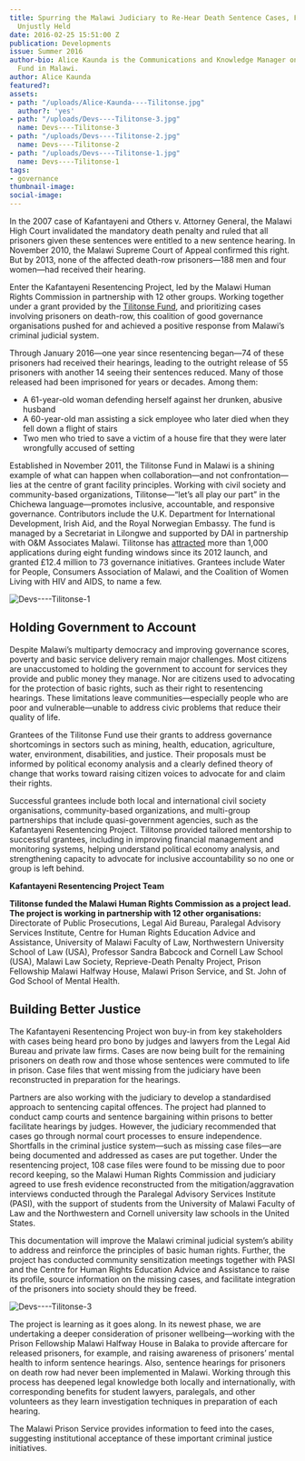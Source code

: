 ```yaml
---
title: Spurring the Malawi Judiciary to Re-Hear Death Sentence Cases, Free Prisoners
  Unjustly Held
date: 2016-02-25 15:51:00 Z
publication: Developments
issue: Summer 2016
author-bio: Alice Kaunda is the Communications and Knowledge Manager on the Tilitonse
  Fund in Malawi.
author: Alice Kaunda
featured?: 
assets:
- path: "/uploads/Alice-Kaunda----Tilitonse.jpg"
  author?: 'yes'
- path: "/uploads/Devs----Tilitonse-3.jpg"
  name: Devs----Tilitonse-3
- path: "/uploads/Devs----Tilitonse-2.jpg"
  name: Devs----Tilitonse-2
- path: "/uploads/Devs----Tilitonse-1.jpg"
  name: Devs----Tilitonse-1
tags:
- governance
thumbnail-image:
social-image:
---
```


In the 2007 case of Kafantayeni and Others v. Attorney General, the Malawi High Court invalidated the mandatory death penalty and ruled that all prisoners given these sentences were entitled to a new sentence hearing. In November 2010, the Malawi Supreme Court of Appeal confirmed this right. But by 2013, none of the affected death-row prisoners—188 men and four women—had received their hearing.




Enter the Kafantayeni Resentencing Project, led by the Malawi Human Rights Commission in partnership with 12 other groups. Working together under a grant provided by the [Tilitonse Fund](http://dai.com/our-work/projects/malawi%E2%80%94tilitonse-fund), and prioritizing cases involving prisoners on death-row, this coalition of good governance organisations pushed for and achieved a positive response from Malawi’s criminal judicial system. 

Through January 2016—one year since resentencing began—74 of these prisoners had received their hearings, leading to the outright release of 55 prisoners with another 14 seeing their sentences reduced. Many of those released had been imprisoned for years or decades. Among them:

* A 61-year-old woman defending herself against her drunken, abusive husband
* A 60-year-old man assisting a sick employee who later died when they fell down a flight of stairs
* Two men who tried to save a victim of a house fire that they were later wrongfully accused of setting

Established in November 2011, the Tilitonse Fund in Malawi is a shining example of what can happen when collaboration—and not confrontation—lies at the centre of grant facility principles. Working with civil society and community-based organizations, Tilitonse—“let’s all play our part” in the Chichewa language—promotes inclusive, accountable, and responsive governance. Contributors include the U.K. Department for International Development, Irish Aid, and the Royal Norwegian Embassy. The fund is managed by a Secretariat in Lilongwe and supported by DAI in partnership with O&M Associates Malawi. Tilitonse has [attracted](http://tilitonsefund.org/) more than 1,000 applications during eight funding windows since its 2012 launch, and granted £12.4 million to 73 governance initiatives. Grantees include Water for People, Consumers Association of Malawi, and the Coalition of Women Living with HIV and AIDS, to name a few.

![Devs----Tilitonse-1](/uploads/Devs----Tilitonse-1.jpg "Baison Kaula, left, of Khoswe village, Balaka, celebrates his release from prison.") 

## Holding Government to Account ##

Despite Malawi’s multiparty democracy and improving governance scores, poverty and basic service delivery remain major challenges. Most citizens are unaccustomed to holding the government to account for services they provide and public money they manage. Nor are citizens used to advocating for the protection of basic rights, such as their right to resentencing hearings. These limitations leave communities—especially people who are poor and vulnerable—unable to address civic problems that reduce their quality of life.

Grantees of the Tilitonse Fund use their grants to address governance shortcomings in sectors such as mining, health, education, agriculture, water, environment, disabilities, and justice. Their proposals must be informed by political economy analysis and a clearly defined theory of change that works toward raising citizen voices to advocate for and claim their rights.

Successful grantees include both local and international civil society organisations, community-based organizations, and multi-group partnerships that include quasi-government agencies, such as the Kafantayeni Resentencing Project. Tilitonse provided tailored mentorship to successful grantees, including in improving financial management and monitoring systems, helping understand political economy analysis, and strengthening capacity to advocate for inclusive accountability so no one or group is left behind.

<aside><p><strong>Kafantayeni Resentencing Project Team</strong></p>
<p><strong>Tilitonse funded the Malawi Human Rights Commission as a project lead. The project is working in partnership with 12 other organisations:</strong>
Directorate of Public Prosecutions, Legal Aid Bureau, Paralegal Advisory Services Institute, Centre for Human Rights Education Advice and Assistance, University of Malawi Faculty of Law, Northwestern University School of Law (USA), Professor Sandra Babcock and Cornell Law School (USA), Malawi Law Society, Reprieve-Death Penalty Project, Prison Fellowship Malawi Halfway House, Malawi Prison Service, and St. John of God School of Mental Health.</p>
</aside>

## Building Better Justice ##

The Kafantayeni Resentencing Project won buy-in from key stakeholders with cases being heard pro bono by judges and lawyers from the Legal Aid Bureau and private law firms. Cases are now being built for the remaining prisoners on death row and those whose sentences were commuted to life in prison. Case files that went missing from the judiciary have been reconstructed in preparation for the hearings.

Partners are also working with the judiciary to develop a standardised approach to sentencing capital offences. The project had planned to conduct camp courts and sentence bargaining within prisons to better facilitate hearings by judges. However, the judiciary recommended that cases go through normal court processes to ensure independence.  Shortfalls in the criminal justice system—such as missing case files—are being documented and addressed as cases are put together. Under the resentencing project, 108 case files were found to be missing due to poor record keeping, so the Malawi Human Rights Commission and judiciary agreed to use fresh evidence reconstructed from the mitigation/aggravation interviews conducted through the Paralegal Advisory Services Institute (PASI), with the support of students from the University of Malawi Faculty of Law and the Northwestern and Cornell university law schools in the United States.

This documentation will improve the Malawi criminal judicial system’s ability to address and reinforce the principles of basic human rights. Further, the project has conducted community sensitization meetings together with PASI and the Centre for Human Rights Education Advice and Assistance to raise its profile, source information on the missing cases, and facilitate integration of the prisoners into society should they be freed.

![Devs----Tilitonse-3](/uploads/Devs----Tilitonse-3.jpg "Zomba Central Prison, the maximum security facility where death row prisoners in Malawi are held.") 

The project is learning as it goes along. In its newest phase, we are undertaking a deeper consideration of prisoner wellbeing—working with the Prison Fellowship Malawi Halfway House in Balaka to provide aftercare for released prisoners, for example, and raising awareness of prisoners’ mental health to inform sentence hearings. Also, sentence hearings for prisoners on death row had never been implemented in Malawi. Working through this process has deepened legal knowledge both locally and internationally, with corresponding benefits for student lawyers, paralegals, and other volunteers as they learn investigation techniques in preparation of each hearing.

The Malawi Prison Service provides information to feed into the cases, suggesting institutional acceptance of these important criminal justice initiatives.
